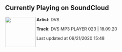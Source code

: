 ## Currently Playing on SoundCloud

[<img align="left" width="100" src="https://i1.sndcdn.com/artworks-Q0DatfQJDrE0XXIo-Ed6i6w-t50x50.jpg">](https://soundcloud.com/dvs_mp3/dvs-mp3-player-vol23)

**Artist**: DVS 

**Track**: DVS MP3 PLAYER 023 | 18.09.20

Last updated at 09/21/2020 15:48

